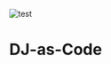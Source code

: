 ![test](https://github.com/glentiktak/DJ-as-Code/assets/11195748/7eee7010-ae05-4f2c-9f30-c58df6e3dd86)

# DJ-as-Code
